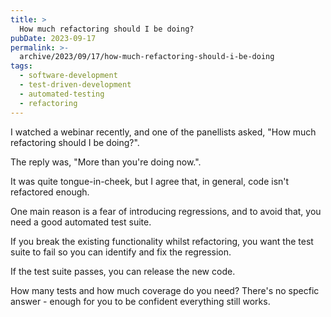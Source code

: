 ```yaml
---
title: >
  How much refactoring should I be doing?
pubDate: 2023-09-17
permalink: >-
  archive/2023/09/17/how-much-refactoring-should-i-be-doing
tags:
  - software-development
  - test-driven-development
  - automated-testing
  - refactoring
---
```


I watched a webinar recently, and one of the panellists asked, "How much refactoring should I be doing?".

The reply was, "More than you're doing now.".

It was quite tongue-in-cheek, but I agree that, in general, code isn't refactored enough.

One main reason is a fear of introducing regressions, and to avoid that, you need a good automated test suite.

If you break the existing functionality whilst refactoring, you want the test suite to fail so you can identify and fix the regression.

If the test suite passes, you can release the new code.

How many tests and how much coverage do you need? There's no specfic answer - enough for you to be confident everything still works.
